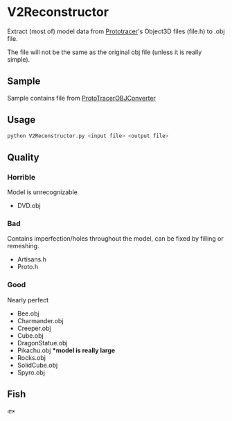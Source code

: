 # V2Reconstructor

Extract (most of) model data from [Prototracer](https://github.com/coelacant1/ProtoTracer)'s Object3D files (file.h) to .obj file.

The file will not be the same as the original obj file (unless it is really simple).

## Sample

Sample contains file from [ProtoTracerOBJConverter](https://github.com/coelacant1/ProtoTracerOBJConverter)

## Usage

```bash
python V2Reconstructor.py <input file> <output file>
```

## Quality

### Horrible
Model is unrecognizable

- DVD.obj

### Bad
Contains imperfection/holes throughout the model, can be fixed by filling or remeshing.

- Artisans.h
- Proto.h

### Good
Nearly perfect

- Bee.obj
- Charmander.obj
- Creeper.obj
- Cube.obj
- DragonStatue.obj
- Pikachu.obj **\*model is really large**
- Rocks.obj
- SolidCube.obj
- Spyro.obj

## Fish
:fish:
